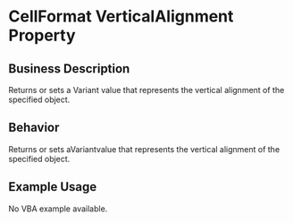 # CellFormat VerticalAlignment Property

## Business Description
Returns or sets a Variant value that represents the vertical alignment of the specified object.

## Behavior
Returns or sets aVariantvalue that represents the vertical alignment of the specified object.

## Example Usage
No VBA example available.